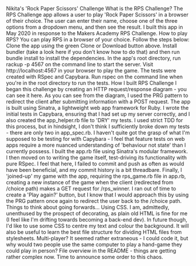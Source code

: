 Nikita's 'Rock Paper Scissors' Challenge
What is the RPS Challenge?
The RPS Challenge app allows a user to play 'Rock Paper Scissors' in a browser of their choice. The user can enter their name, choose one of the three options from a dropdown menu, and then see the result.
I built this app in May 2020 in response to the Makers Academy RPS Challenge.
How to play RPS?
You can play RPS in a browser of your choice. Follow the steps below:
Clone the app using the green Clone or Download button above.
Install bundler (take a look here if you don't know how to do that) and then run bundle install to install the dependencies.
In the app's root directory, run rackup -p 4567 on the command line to start the server.
Visit http://localhost:4567 in your browser to play the game.
The tests were created with RSpec and Capybara. Run rspec on the command line when you're in the root directory to run the tests.
How I built RPS Challenge
I began this challenge by creating an HTTP request/response diagram - you can see it here. As you can see from the diagram, I used the PRG pattern to redirect the client after submitting information with a POST request. The app is built using Sinatra, a lightweight web app framework for Ruby.
I wrote the initial tests in Capybara, ensuring that I had set up my server correctly, and I also created the app_helper.rb file to 'DRY' my tests. I used strict TDD for this process, but in hindsight, I don't think I sufficiently broke down my tests - there are only two in app_spec.rb. I haven't quite got the grasp of what I'm supposed to be testing for with Capybara - I feel that feature tests on web apps require a more nuanced understanding of 'behaviour not state' than I currently possess. I built the app.rb file using Sinatra's modular framework.
I then moved on to writing the game itself, test-driving its functionality with pure RSpec. I feel that here, I failed to commit and push as often as would have been beneficial, and my commit history is a bit threadbare.
Finally, I 'joined-up' my game with the app, requiring the rps_game.rb file in app.rb, creating a new instance of the game when the client (redirected from /choice path) makes a GET request for /rps_winner.
I ran out of time to create a 'Play again?' button, but I know that I would approach this by using the PRG pattern once again to redirect the user back to the /choice path.
Things to think about going forwards...
Using CSS. I am, admittedly, unenthused by the prospect of decorating, as plain old HTML is fine for me (I feel like I'm drifting towards becoming a back-end dev). In future though, I'd like to use some CSS to centre my text and colour the background. It will also be useful to learn the best file structure for dividing HTML files from stylesheets.
Multi-player? It seemed rather extraneous - I could code it, but why would two people use the same computer to play a hand-game they could play in person?
File overview in the README - things are getting rather complex now. Time to announce some order to this chaos.
